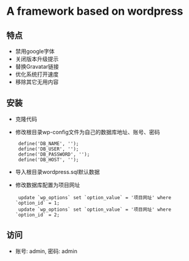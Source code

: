 # A framework based on wordpress

## 特点

 * 禁用google字体
 * 关闭版本升级提示
 * 替换Gravatar链接
 * 优化系统打开速度
 * 移除其它无用内容
 
 
## 安装
 
 * 克隆代码
 * 修改根目录wp-config文件为自己的数据库地址、账号、密码
        
        define('DB_NAME', '');
        define('DB_USER', '');
        define('DB_PASSWORD', '');
        define('DB_HOST', '');
            
 * 导入根目录wordpress.sql默认数据
 * 修改数据库配置为项目网址
         
        update `wp_options` set `option_value` = '项目网址' where `option_id` = 1;
        update `wp_options` set `option_value` = '项目网址' where `option_id` = 2;
  
     
## 访问
    
 * 账号: admin, 密码: admin